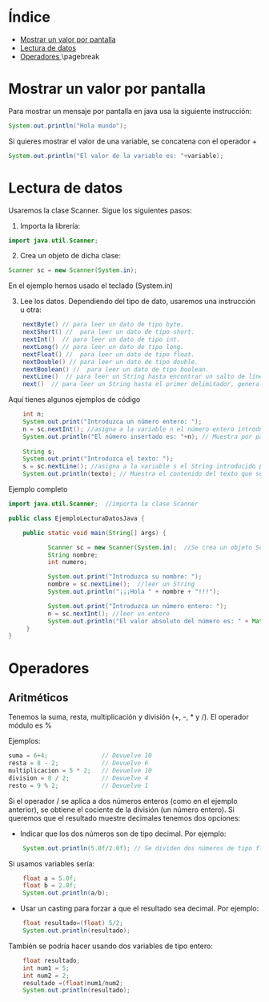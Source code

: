 

# **Índice**
- [Mostrar un valor por pantalla ](#mostrar-un-valor-por-pantalla)
- [Lectura de datos ](#lectura-datos)
- [Operadores ](#operadores)
\pagebreak
# Mostrar un valor por pantalla <a name="mostrar-un-valor-por-pantalla"></a>

Para mostrar un mensaje por pantalla en java usa la siguiente instrucción:

```java
System.out.println("Hola mundo");
```
Si quieres mostrar el valor de una variable, se concatena con el operador +

```java
System.out.println("El valor de la variable es: "+variable);
``` 




# Lectura de datos<a name="lectura-datos"></a>

Usaremos la clase Scanner. Sigue los siguientes pasos:

1) Importa la librería:

```java
import java.util.Scanner;
```

2) Crea un objeto de dicha clase:

```java
Scanner sc = new Scanner(System.in);
```
En el ejemplo hemos usado el teclado (System.in)

3) Lee los datos. Dependiendo del tipo de dato, usaremos una instrucción u otra: 

```java
    nextByte() // para leer un dato de tipo byte.
    nextShort() //  para leer un dato de tipo short.
    nextInt()  // para leer un dato de tipo int.
    nextLong() // para leer un dato de tipo long. 
    nextFloat() //  para leer un dato de tipo float. 
    nextDouble() // para leer un dato de tipo double. 
    nextBoolean() //  para leer un dato de tipo boolean.
    nextLine()  // para leer un String hasta encontrar un salto de línea.
    next()  // para leer un String hasta el primer delimitador, generalmente hasta un espacio en blanco o hasta un salto de línea. 
```
Aquí tienes algunos ejemplos de código

```java
    int n;
    System.out.print("Introduzca un número entero: ");
    n = sc.nextInt(); //asigna a la variable n el número entero introducido por teclado  
    System.out.println("El número insertado es: "+n); // Muestra por pantalla el número que se acaba de insertar 
   
    String s;
    System.out.print("Introduzca el texto: ");
    s = sc.nextLine(); //asigna a la variable s el String introducido por teclado   
    System.out.println(texto); // Muestra el contenido del texto que se acaba de leer
```


Ejemplo completo

```java
import java.util.Scanner;  //importa la clase Scanner

public class EjemploLecturaDatosJava {

    public static void main(String[] args) {  

           Scanner sc = new Scanner(System.in);  //Se crea un objeto Scanner
           String nombre;
           int numero;

           System.out.print("Introduzca su nombre: ");       
           nombre = sc.nextLine();  //leer un String
           System.out.println("¡¡¡Hola " + nombre + "!!!");

           System.out.print("Introduzca un número entero: ");
           n = sc.nextInt(); //leer un entero
           System.out.println("El valor absoluto del número es: " + Math.abs(numero));
     }
}
```
  
  
  

# Operadores <a name="operadores"></a>

## Aritméticos

Tenemos la suma, resta, multiplicación y división (+, -, * y /). El operador módulo es %

Ejemplos: 
```java
suma = 6+4;               // Devuelve 10
resta = 8 - 2;            // Devuelve 6
multiplicacion = 5 * 2;   // Devuelve 10
division = 8 / 2;         // Devuelve 4
resto = 9 % 2;            // Devuelve 1
```

Si el operador / se aplica a dos números enteros (como en el ejemplo anterior), se obtiene el cociente de la división (un número entero). Si queremos que el resultado muestre decimales tenemos dos opciones: 
- Indicar que los dos números son de tipo decimal. Por ejemplo: 
```java
    System.out.println(5.0f/2.0f); // Se dividen dos números de tipo float
```
Si usamos variables sería: 
```java
    float a = 5.0f;
    float b = 2.0f;
    System.out.println(a/b);
```
- Usar un casting para forzar a que el resultado sea decimal. Por ejemplo: 
```java
    float resultado=(float) 5/2;
    System.out.println(resultado);
```

También se podría hacer usando dos variables de tipo entero: 
```java
    float resultado; 
    int num1 = 5;
    int num2 = 2;
    resultado =(float)num1/num2;
    System.out.println(resultado);
```
